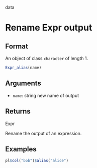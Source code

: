 data

# Rename Expr output

## Format

An object of class `character` of length 1.

```r
Expr_alias(name)
```

## Arguments

- `name`: string new name of output

## Returns

Expr

Rename the output of an expression.

## Examples

```r
pl$col("bob")$alias("alice")
```